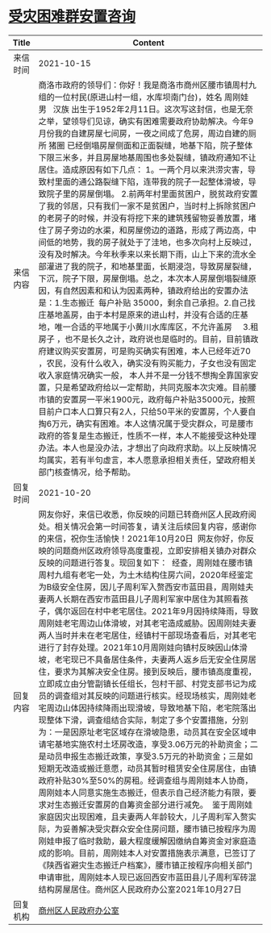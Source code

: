 # <a href="http://www.shangluo.gov.cn/zmhd/ldxxxx.jsp?urltype=leadermail.LeaderMailContentUrl&wbtreeid=1112&leadermailid=8037">受灾困难群安置咨询</a>
|Title|Content|
|:---:|---|
|来信时间|2021-10-15|
|来信内容|商洛市政府的领导们：你好！我是商洛市商州区腰市镇周村九组的一位村民(原进山村一组，水库坝南门台)，姓名 周刚娃   男   汉族 出生于1952年2月11日。这次写这封信，也是无奈之举，望领导们见谅，确实有困难需要政府协助解决。今年9月份我的自建房屋七间房，一夜之间成了危房，周边自建的厕所 猪圈 已经倒塌房屋侧面和正面裂缝，地基下陷，院子整体下限三米多，并且房屋地基周围也多处裂缝，镇政府通知不让居住。造成原因有如下几点： 1。一两个月以来洪涝灾害，导致村里面的通公路裂缝下陷，连带我的院子一起整体滑坡，导致院子里的房屋倒塌。 2.前两年村里面贫困户，脱贫政府安置了我的邻居，只有我们一家不是贫困户，当时村上拆除贫困户的老房子的时候，并没有将挖下来的建筑残留物妥善放置，堵住了房子旁边的水渠，和房屋傍边的道路，形成了两边高，中间低的地势，我的房子就处于了洼地，也多次向村上反映过，没有及时解决。今年秋季来以来长期下雨，山上下来的流水全部灌进了我的院子，和地基里面，长期浸泡，导致房屋裂缝，下沉，院子下限，房屋倒塌。总之，本次本人房屋倒塌裂缝原因，有自然因素和和认为因素两种，镇政府给出的安置办法是：1.生态搬迁  每户补贴 35000，剩余自己承担。2.自己找庄基地盖房，由于本村是原来的进山村，并没有合适的庄基地，唯一合适的平地属于小黄川水库库区，不允许盖房     3.租房子 ，也不是长久之计，政府说也是临时的。目前，目前镇政府建议购买安置房，可是购买确实有困难，本人已经年近70 ，农民，没有什么收入，确实没有购买能力，子女也没有固定收入家庭情况确实一般， 本人并不是一分钱不想掏全靠国家安置，只是希望政府给以一定帮助，共同克服本次灾难。目前腰市镇的安置房一平米1900元，政府每户补贴35000元，按照目前户口本人口算只有2人，只给50平米的安置房，个人要自掏6万元，确实有困难。本人这情况属于受灾群众，可是腰市政府的答复是生态搬迁，性质不一样，本人不能接受这种处理办法。本人也是没办法，才想出了向政府求助。以上反映情况均属实，若有半句虚言，本人愿意承担相关责任，望政府相关部门核查情况，给予帮助。|
|回复时间|2021-10-20|
|回复内容|网友你好，来信已收悉，你反映的问题已转商州区人民政府阅处。相关情况会第一时间答复，请关注后续回复内容，感谢你的来信，祝你生活愉快！2021年10月20日  网友你好，你反映的问题商州区政府领导高度重视，立即安排相关镇办对群众反映的问题进行答复。现回复如下：  经查，周刚娃在腰市镇周村九组有老宅一处，为土木结构住房六间，2020年经鉴定为B级安全住房，因儿子周利军入赘西安市蓝田县，周刚娃夫妻两人长期在西安市蓝田县儿子周利军家中居住为其照看孩子，偶尔返回在村中老宅居住。2021年9月因持续降雨，导致周刚娃老宅周边山体滑坡，对其老宅造成威胁。因周刚娃夫妻两人当时并未在老宅居住，经镇村干部现场查看后，对其老宅进行了封存处理。2021年10月周刚娃向镇村反映因山体滑坡，老宅现已不具备居住条件，夫妻两人返乡后无安全住房居住，要求为其解决安全住房。接到反映后，腰市镇高度重视，立即成立由分管副镇长任组长，包村干部、村党支部书记为成员的调查组对其反映的问题进行核实。经现场核实，周刚娃老宅周边山体因持续降雨出现滑坡，导致地基下陷，老宅院落出现整体下滑，调查组结合实际，制定了多个安置措施，分别为：一是因原址老宅区域存在滑坡隐患，动员其在安全区域申请宅基地实施农村土坯房改造，享受3.06万元的补助资金；二是动员申报生态搬迁政策，享受3.5万元的补助资金；三是如短期无改造或搬迁意愿，动员其暂时租赁安全住房居住，由镇政府补贴30%至50%的房租。经调查组与周刚娃本人协商，周刚娃本人同意实施生态搬迁，但表示自己经济能力有限，要求对生态搬迁安置房的自筹资金部分进行减免。  鉴于周刚娃家庭因灾出现困难，且夫妻两人年龄较大，儿子周利军入赘实际，为妥善解决受灾群众安全住房问题，腰市镇已按程序为周刚娃申报了临时救助，最大程度缓解因缴纳自筹资金对家庭造成的影响。目前，周刚娃本人对安置措施表示满意，已签订了《陕西省避灾生态搬迁户档案》，腰市镇正按程序向相关部门申请审批，周刚娃本人现已返回西安市蓝田县儿子周利军砖混结构房屋居住。商州区人民政府办公室2021年10月27日|
|回复机构|<a href="../../categories/agencies/商州区人民政府办公室.md">商州区人民政府办公室</a>|
